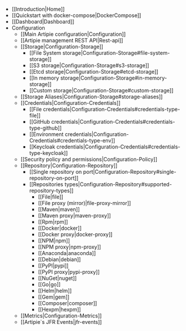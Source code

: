   * [[Introduction|Home]]
  * [[Quickstart with docker-compose|DockerCompose]]
  * [[Dashboard|Dashboard]]
  * Configuration
    * [[Main Artipie configuration|Configuration]]
    * [[Artipie management REST API|Rest-api]]
    * [[Storage|Configuration-Storage]]
      * [[File System storage|Configuration-Storage#file-system-storage]]
      * [[S3 storage|Configuration-Storage#s3-storage]]
      * [[Etcd storage|Configuration-Storage#etcd-storage]]
      * [[In memory storage|Configuration-Storage#in-memory-storage]]
      * [[Custom storage|Configuration-Storage#custom-storage]]
    * [[Storage Aliases|Configuration-Storage#storage-aliases]]
    * [[Credentials|Configuration-Credentials]]
      * [[File credentials|Configuration-Credentials#credentials-type-file]]
      * [[GitHub credentials|Configuration-Credentials#credentials-type-github]]
      * [[Environment credentials|Configuration-Credentials#credentials-type-env]]
      * [[Keycloak credentials|Configuration-Credentials#credentials-type-keycloak]]
    * [[Security policy and permissions|Configuration-Policy]]
    * [[Repository|Configuration-Repository]]
      * [[Single repository on port|Configuration-Repository#single-repository-on-port]]
      * [[Repositories types|Configuration-Repository#supported-repository-types]]
        * [[File|file]]
        * [[File proxy (mirror)|file-proxy-mirror]]
        * [[Maven|maven]]
        * [[Maven proxy|maven-proxy]]
        * [[Rpm|rpm]]
        * [[Docker|docker]]
        * [[Docker proxy|docker-proxy]]
        * [[NPM|npm]]
        * [[NPM proxy|npm-proxy]]
        * [[Anaconda|anaconda]]
        * [[Debian|debian]]
        * [[PyPI|pypi]]
        * [[PyPI proxy|pypi-proxy]]
        * [[NuGet|nuget]]
        * [[Go|go]]
        * [[Helm|helm]]
        * [[Gem|gem]]
        * [[Composer|composer]]
        * [[Hexpm|hexpm]]
    * [[Metrics|Configuration-Metrics]]
    * [[Artipie`s JFR Events|jfr-events]]